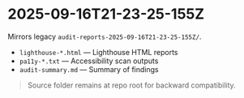 # 2025-09-16T21-23-25-155Z

Mirrors legacy `audit-reports-2025-09-16T21-23-25-155Z/`.

- `lighthouse-*.html` — Lighthouse HTML reports
- `pa11y-*.txt` — Accessibility scan outputs
- `audit-summary.md` — Summary of findings

> Source folder remains at repo root for backward compatibility.

